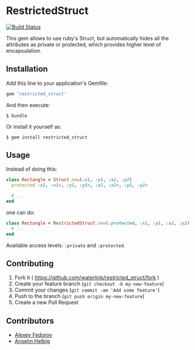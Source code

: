 # RestrictedStruct

[![Build Status](https://travis-ci.org/waterlink/restricted_struct.svg?branch=master)](https://travis-ci.org/waterlink/restricted_struct)

This gem allows to use ruby's Struct, but automatically hides all the attributes as private or protected, which provides higher level of encapsulation.

## Installation

Add this line to your application's Gemfile:

```ruby
gem 'restricted_struct'
```

And then execute:

    $ bundle

Or install it yourself as:

    $ gem install restricted_struct

## Usage

Instead of doing this:

```ruby
class Rectangle < Struct.new(:x1, :y1, :x2, :y2)
  protected :x1, :x1=, :y1, :y1=, :x2, :x2=, :y2, :y2=

  # ...
end
```

one can do:

```ruby
class Rectangle < RestrictedStruct.new(:protected, :x1, :y1, :x2, :y2)
  # ...
end
```

Available access levels: `:private` and `:protected`.

## Contributing

1. Fork it ( https://github.com/waterlink/restricted_struct/fork )
2. Create your feature branch (`git checkout -b my-new-feature`)
3. Commit your changes (`git commit -am 'Add some feature'`)
4. Push to the branch (`git push origin my-new-feature`)
5. Create a new Pull Request

## Contributors

- [Alexey Fedorov](https://github.com/waterlink)
- [Anselm Helbig](https://github.com/anselm-helbig-wimdu)
